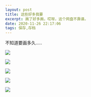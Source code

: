 ```yaml
---
layout: post
title: 这些好多我要
excerpt: 画了好多画，哎呀，这个网盘不靠谱。
date: 2020-11-26 22:17:06
tags: 保存,存档
---
```


不知道要画多久.....

![](https://pic.downk.cc/item/5fbfb90615e7719084227d7e.jpg)

![](https://pic.downk.cc/item/5fbfb90615e7719084227d80.jpg)

![](https://pic.downk.cc/item/5fbfb90615e7719084227d83.jpg)

![](https://pic.downk.cc/item/5fbfb90615e7719084227d86.jpg)

![](https://pic.downk.cc/item/5fbfb90615e7719084227d8b.jpg)
